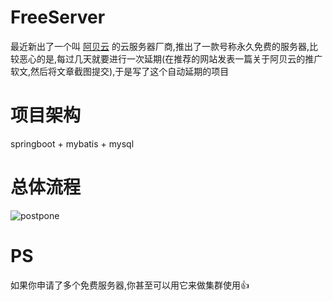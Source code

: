# FreeServer
最近新出了一个叫 [阿贝云](http://www.abeiyun.com/free/) 的云服务器厂商,推出了一款号称永久免费的服务器,比较恶心的是,每过几天就要进行一次延期(在推荐的网站发表一篇关于阿贝云的推广软文,然后将文章截图提交),于是写了这个自动延期的项目
# 项目架构
springboot + mybatis + mysql
# 总体流程
![postpone](https://github.com/Demo-Liu/MyPicture/raw/master/FreeServer%E5%BB%B6%E6%9C%9F%E8%AE%A4%E8%AF%81.png)

# PS
如果你申请了多个免费服务器,你甚至可以用它来做集群使用:+1:
